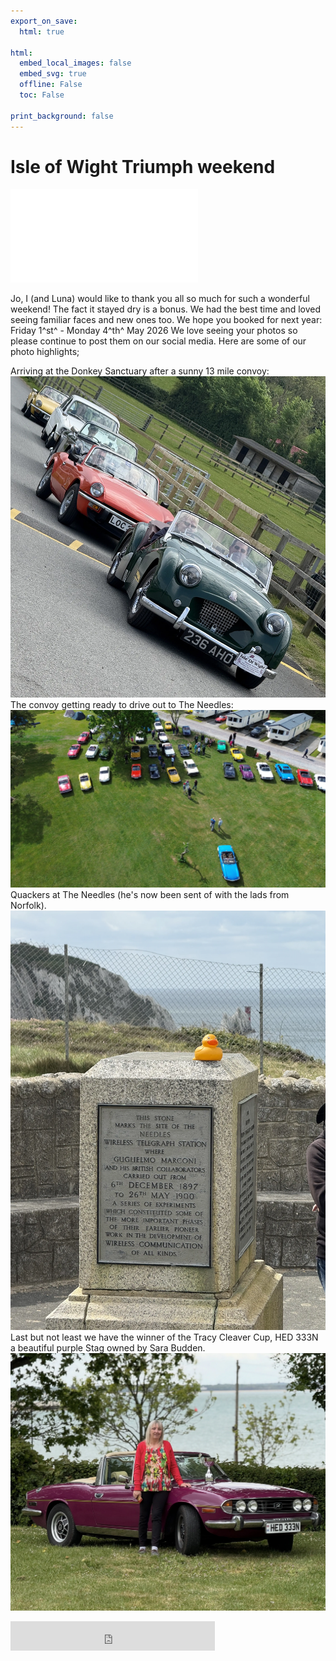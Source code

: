 ```yaml
---
export_on_save:
  html: true

html:
  embed_local_images: false
  embed_svg: true
  offline: False
  toc: False

print_background: false
---
```


# Isle of Wight Triumph weekend

![menubar](/dev/menubar.md)

Jo, I (and Luna) would like to thank you all so much for such a wonderful weekend! The fact it stayed dry is a bonus. We had the best time and loved seeing familiar faces and new ones too.
We hope you booked for next year: Friday 1^st^ - Monday 4^th^ May 2026
We love seeing your photos so please continue to post them on our social media.
Here are some of our photo highlights;

Arriving at the Donkey Sanctuary after a sunny 13 mile convoy:
![donkey](/assets/25/donkey.webp)
The convoy getting ready to drive out to The Needles:
![drone](/assets/25/drone.webp)
Quackers at The Needles (he's now been sent of with the lads from Norfolk).
![quackers](/assets/25/quack.webp)
 Last but not least we have the winner of the Tracy Cleaver Cup, HED 333N a beautiful purple Stag owned by Sara Budden.
![winner](/assets/25/winner.webp)

<iframe src="https://free.timeanddate.com/countdown/i96aulz5/n2478/cf12/cm0/cu2/ct0/cs1/cac000/co1/cr0/ss0/cac000/cpc000/pcfff/tcfff/fs100/tatTime%20until%20IOW%20TSSC%20Triumph%20Weekend/tac000/tptTime%20since%20Event%20started%20in/tpc000/iso2026-05-01T16:00:00" allowtransparency="true" frameborder="0" width="327" height="47"></iframe>

